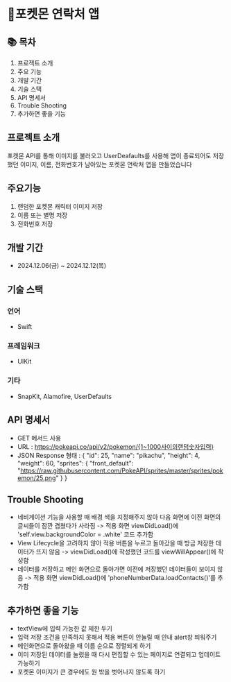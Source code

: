 # 📱포켓몬 연락처 앱

## 📚 목차
1. 프로젝트 소개
2. 주요 기능
3. 개발 기간
4. 기술 스택
5. API 명세서
6. Trouble Shooting
7. 추가하면 좋을 기능


## 프로젝트 소개
포켓몬 API를 통해 이미지를 불러오고 UserDeafaults를 사용해 앱이 종료되어도 저장했던 이미지, 이름, 전화번호가 남아있는 포켓몬 연락처 앱을 만들었습니다


## 주요기능
1. 랜덤한 포켓몬 캐릭터 이미지 저장
2. 이름 또는 별명 저장
3. 전화번호 저장


## 개발 기간
- 2024.12.06(금) ~ 2024.12.12(목)


## 기술 스택
### 언어
- Swift

### 프레임워크
- UIKit

### 기타
- SnapKit, Alamofire, UserDefaults


## API 명세서
- GET 메서드 사용
- URL : https://pokeapi.co/api/v2/pokemon/{1~1000사이의랜덤숫자입력}
- JSON Response 형태 :
  {
  "id": 25,
  "name": "pikachu",
  "height": 4,
  "weight": 60,
  "sprites": {
    "front_default": "https://raw.githubusercontent.com/PokeAPI/sprites/master/sprites/pokemon/25.png"
  }
}


## Trouble Shooting
- 네비게이션 기능을 사용할 때 배경 색을 지정해주지 않아 다음 화면에 이전 화면의 글씨들이 잠깐 겹쳤다가 사라짐
  -> 적용 화면 viewDidLoad()에 'self.view.backgroundColor = .white' 코드 추가함
- View Lifecycle을 고려하지 않아 적용 버튼을 누르고 돌아갔을 때 방금 저장한 데이터가 뜨지 않음
  -> viewDidLoad()에 작성했던 코드를 viewWillAppear()에 작성함
- 데이터를 저장하고 메인 화면으로 돌아가면 이전에 저장했던 데이터들이 보이지 않음
  -> 적용 화면 viewDidLoad()에 'phoneNumberData.loadContacts()'를 추가함


## 추가하면 좋을 기능
- textView에 입력 가능한 값 제한 두기
- 입력 저장 조건을 만족하지 못해서 적용 버튼이 안눌릴 때 안내 alert창 띄워주기
- 메인화면으로 돌아왔을 때 이름 순으로 정렬되게 하기
- 이미 저장된 데이터를 눌렀을 때 다시 편집할 수 있는 페이지로 연결되고 업데이트 가능하기
- 포켓몬 이미지가 큰 경우에도 원 밖을 벗어나지 않도록 하기
  
